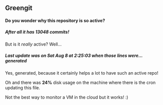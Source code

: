 ## Greengit

#### Do you wonder why this repository is so active?

##### After all it has 13048 commits!

But is it *really* active? Well...

##### Last update was on Sat Aug 8 at 2:25:03 when those lines were... generated

Yes, generated, because it certainly helps a lot to have such an active repo!

Oh and there was **24%** disk usage on the machine
where there is the cron updating this file.

Not the best way to monitor a VM in the cloud but it works! :)
